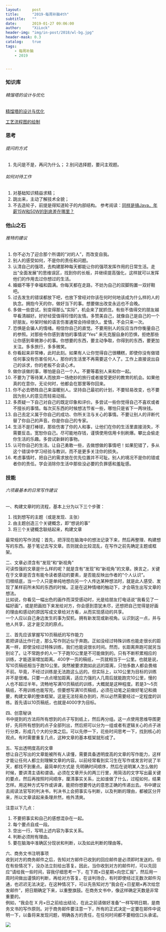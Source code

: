 ```yaml
---
layout:     post
title:      "2019-每周补脑4th"
subtitle:   ""
date:       2019-01-27 09:06:00
author:     "XiLock"
header-img: "img/in-post/2018/wl-bg.jpg"
header-mask: 0.3
catalog:    true
tags:
    - 每周补脑
    - 2019


---
```

 
### 知识库
###### 精馏塔的设计与优化
[精馏塔的设计与优化](http://mp.weixin.qq.com/s?__biz=MzA4NDQxMDMwOA==&mid=2653211055&idx=4&sn=787ce17b2e4d9b46110f17b045335ed7&chksm=8437c304b3404a123fcc688b7a20521fe729f469c837a79dc69db2e62186b244bb7251c65238&mpshare=1&scene=24&srcid=#rd)  

[工艺流程图的绘制](http://mp.weixin.qq.com/s?__biz=MzA4NDQxMDMwOA==&mid=2653210809&idx=4&sn=7df252626874751d735d08073334239e&chksm=8437c212b3404b04982a4fca8b0b5b45b2d33d28c5d7442e961c615cf9ca3f7471a5034176f8&mpshare=1&scene=24&srcid=#rd)  



### 思考
###### 提问的方式
1. 先问是不是，再问为什么；
2.别问选择题，要问主观题。

###### 如何对待工作
1. 对基础知识精益求精；
1. 跳出来，主动了解技术全貌；
1. 不去造轮子，前提是得知道轮子的内部结构。
参考阅读：[同样是搞Java，年薪15W和50W的到底差在哪里？](http://www.10tiao.com/html/591/201812/2247487938/1.html)

### 他山之石
###### 推特的建议
1. 你不必为了迎合那个所谓的“对的人”，而改变自我。
1. 别人的感受如何，不是你的责任和问题。
1. 认清自己的强项，去构建那种每天都能让你的强项发挥作用的日常生活。走出“全面发展”的思维误区，找到你的长板，并继续提高强化，这样就可以发挥他们的作用去过你想过的生活。
1. 婚姻不等于幸福和圆满。你每天都在走路，不妨为自己的双脚购置一双好鞋吧。
1. 过去发生的错误都放下吧，也放下曾经对你该在何时何地该成为什么样的人的执念。拥抱今天的你，做好当下的事。想要做出改变永远也不会晚。
1. 多做一些尝试，别变得那么“实际”，机会来了就抓住。有些不值得交的朋友越早看清越好。好好经营值得珍惜的友情。多赞美自己，就像自己是自己的一个好朋友。吵架时候的语言伤害通常会持续很久。爱情，不会只来一次。
1.  恐惧是会骗人的情绪。相信你自己的直觉。不要用别人的反应当作你衡量自己的参照。对那些令你感到害怕的事情说“Yes” 来先克服自身的恐惧，拒绝那些让你感到卑微渺小的事。你想要的东西，要主动争取，你得到的东西，要更加关注。多多旅行，多多微笑。
1. 你看起来非常棒，此时此刻。如果有人让你觉得自己很糟糕，即使你没有做错任何事没有伤害任何人，那你的生活里不再需要这个人了。工作上直接说出自己的诉求，你的老板不会读心术。
1. 做你该做的事，哪怕是自己一个人。不要等着别人来和你一起。
1. 不要为了等待某人而放弃一场绝妙的旅行或者接受更好的教育的机会。如果他真的在意你，无论何时，他都会在那里等你回来。
1. 你不必去牺牲自己来温暖别人。坚持自己最初的计划，不要轻易改变，也不要因为别人的意见而轻易动摇。
1. 多质疑一下自己对自己的既定印象和评价。多尝试一些你觉得自己不喜欢或者不擅长的事情。每次买东西的时候想法节省一些，哪怕只是省下一两块钱。
1. 自己去定义属于你自己的成功、你所关注与关心的事情。不要让别人的评断代替了你自己的声音。你是你自己的专家。
1. 生活不是打棒球，那些伤害了你的人和事，让他们在你的生活里直接消失，不需要反击。宽恕你自己。尽可能地存钱，谨慎使用信用卡别刷爆。攀比会偷走你生活的乐趣。多尝试新鲜的事物。
1. 认可你自己的生活。让自己勇敢一些，去做想做的事情吧！如果犯错了，多从这个错误中学习经验与教训，而不是更多关注你的损失。
1. 考虑事情时，把自己的需求放在优先位置并不可耻。别人的境况不是你的错或者你的责任。学会消除你生活中那些没必要的负罪感和羞耻感。

### 技能
###### 六项最基本的日常写作建议
一、构建文章时的流程，基本上分为以下三个步骤：  
1. 找到想写的主题（或是发现、主张）
1. 由主题创造三个关键概念，即“想说的事”
1. 将三个关键概念联结起来，构建文章

最常规的写作流程：首先，把浮现在脑海中的想法记录下来，然后再整理、构建想写的东西。基于笔记去写文章。否则就会比较混乱，在写作之前先确定主题或框架。  

二、文章必须含有“发现”和“新视角”  
可读性强的文章是什么样的呢？就是含有“发现”和“新视角”的文章。换言之，关键在于文章是否含有能令读者感动的要素，是否能反映出作者的“个人认识”。  
归根结底，当一个人只是单纯地想向另一个人传达某种想法时，就是此人感受、发现了某样前所未知的东西的时候。正是在这种情绪的触动下，才会萌生出写文章的想法。  
比如说，你看见一幅出色的画作而深受感动时，光是给朋友打电话说“我看见了一幅好画”，或是把画拍下来发给对方，你会感到意犹未尽，还想把自己觉得是好画的理由和感动的原因写成文章给对方看，从而实现感动的共享。  
一个人应以自己身边发生的事为契机，拥有新发现或新视角。认识到这一点，并与他人共享，这才是交流的原点。  

三、首先应该掌握写10页稿纸的写作能力  
若把讲话比作行走，那么写作则近似于奔跑。正如没经过特殊训练也能走很长的距离一样，即使没经过特殊训练，我们也能说很长时间。然而，长距离奔跑可就另当别论了。让不常跑步的人一下子跑10公里是不可能做到的。只有不断积累相应的训练，才能逐渐增加距离。400字一页的稿纸，一页就相当于一公里。也就是说，写10页稿纸相当于跑10公里。突然被要求跑如此远的距离，只怕多数人都会畏缩不前。毕竟，不经过训练是无法跑这么远的。但实际上，以10公里为目标的训练并不是很难。只要一点点增加距离，适应力强的人几周后就能跑完10公里，慢的人也不超过半年。流畅地写满10页稿纸的训练，大概就是这种程度。若是3～5页稿纸，不用训练也能写完。但要想写满10页稿纸，必须在动笔之前做好笔记和摘要，构建文章的整体框架。这是无法轻易办到的，所以必然需要经过一定程度的训练。首先请以10页稿纸，也就是4000字为目标。  

四、创意秘诀  
书中提到的方法将所有想到的点子写到纸上，然后再分组。这一点使用思维导图更好，先将所有想到的点子全部列出，然后把可以分为一组或者有逻辑关心的点子进行分类，形成几个大的分类之后。可以先停一下，花些时间思考一下，找到核心的观点。有时需要重复几点，这种文章的基本框架就形成了。  

五、写出透明度高的文章  
想让自己写出的文章能被所有人读懂，需要具备透明度高的文章的写作能力，这样才能让任何人都立刻理解文章的内容。以前经常看到实习生在写作或发言时说了半天，都找不到重点。最简单的方式是  先明确时间顺序，然后在说明某人怎么做的时候，要讲清主语和谓语。必须在文章开头的两三行里，用简洁的文字写出最关键的要点，然后再按照时间顺序，厘清事实关系，比如谁做了什么，过程如何，结果怎样。用这种方式写作或讲课，能把你想要传达的意思正确的传递出去。书中建议去阅读法官写的判决书，判决书上会把事实与判断，以及判断的理由，都被区分开来，所以文章读起来条理井然，格外清爽。  

注意以下几点：
1. 不要把事实和自己的感想混杂在一起。
1. 每个要点自成一段。
1. 空出一行，写明上述内容为事实关系。
1. 判断必须附有理由。
1. 要在脑海中准确区分现状和判断，以及如此判断的理由等。

六、商务文书注明事项  
收到对方的商务邮件之后，告知对方邮件已收到的回应邮件是必须即时发送的。但在有些情况下，没办法立刻给出答复。因此，当你收到对方的邮件时，可以先回应“请给我一些时间，容我仔细思考一下，在下周×日星期×向您汇报”，然后用一周时间做出谨慎的判断，再给对方答复。在谈判场合，有时即使经过无数次邮件沟通，也迟迟无法决定。在这种情况下，可以先告知对方“我会在×日星期×再次给您发邮件”，把日期确定下来，以重整旗鼓。在商务文书中，像这样确定天数是非常重要的。  
例如，“我会在 X 月×日之前给出结论，在此之前请做好准备”一样写明日期，是商务文书的写作原则。对于商务邮件要注意一下，所有的正式决定一定要在邮件中说明一下，以备将来发现问题，明确各方的责任，在任何时间都不要相信口头承诺。

![](/img/wc-tail.GIF)
